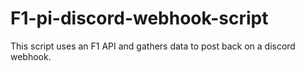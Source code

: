 # F1-pi-discord-webhook-script
This script uses an F1 API and gathers data to post back on a discord webhook.
